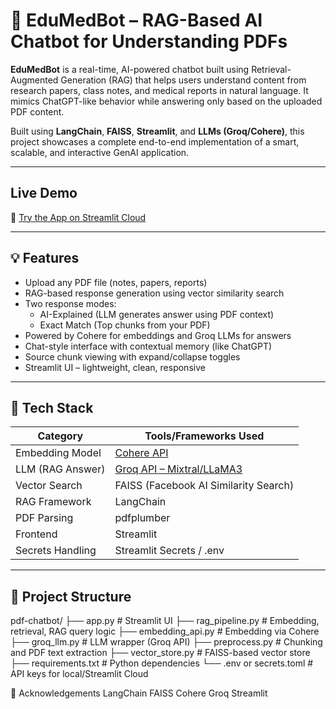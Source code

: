 # 📘 EduMedBot – RAG-Based AI Chatbot for Understanding PDFs

**EduMedBot** is a real-time, AI-powered chatbot built using Retrieval-Augmented Generation (RAG) that helps users understand content from research papers, class notes, and medical reports in natural language. It mimics ChatGPT-like behavior while answering only based on the uploaded PDF content.

Built using **LangChain**, **FAISS**, **Streamlit**, and **LLMs (Groq/Cohere)**, this project showcases a complete end-to-end implementation of a smart, scalable, and interactive GenAI application.

---

## Live Demo

🔗 [Try the App on Streamlit Cloud](https://pdf-chatbot-ic4lfmqkkb6ndc5hwyg3jk.streamlit.app/)

---

## 💡 Features

- Upload any PDF file (notes, papers, reports)
- RAG-based response generation using vector similarity search
- Two response modes:
  - AI-Explained (LLM generates answer using PDF context)
  - Exact Match (Top chunks from your PDF)
- Powered by Cohere for embeddings and Groq LLMs for answers
- Chat-style interface with contextual memory (like ChatGPT)
- Source chunk viewing with expand/collapse toggles
- Streamlit UI – lightweight, clean, responsive

---

## 🧱 Tech Stack

| Category           | Tools/Frameworks Used                         |
|--------------------|-----------------------------------------------|
| Embedding Model    | [Cohere API](https://cohere.com)              |
| LLM (RAG Answer)   | [Groq API – Mixtral/LLaMA3](https://groq.com) |
| Vector Search      | FAISS (Facebook AI Similarity Search)         |
| RAG Framework      | LangChain                                     |
| PDF Parsing        | pdfplumber                                    |
| Frontend           | Streamlit                                     |
| Secrets Handling   | Streamlit Secrets / .env                      |

---

## 📁 Project Structure

pdf-chatbot/
├── app.py # Streamlit UI
├── rag_pipeline.py # Embedding, retrieval, RAG query logic
├── embedding_api.py # Embedding via Cohere
├── groq_llm.py # LLM wrapper (Groq API)
├── preprocess.py # Chunking and PDF text extraction
├── vector_store.py # FAISS-based vector store
├── requirements.txt # Python dependencies
└── .env or secrets.toml # API keys for local/Streamlit Cloud

🙌 Acknowledgements
   LangChain
   FAISS
   Cohere
   Groq
   Streamlit
